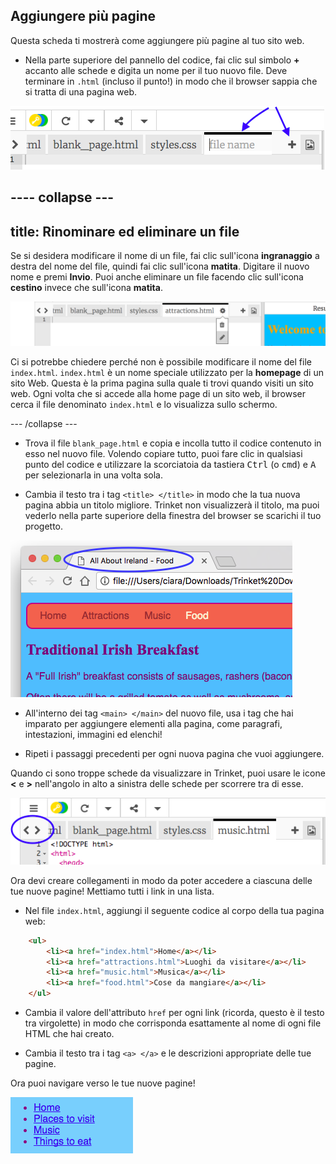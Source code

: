 ## Aggiungere più pagine

Questa scheda ti mostrerà come aggiungere più pagine al tuo sito web.

- Nella parte superiore del pannello del codice, fai clic sul simbolo **+** accanto alle schede e digita un nome per il tuo nuovo file. Deve terminare in `.html` (incluso il punto!) in modo che il browser sappia che si tratta di una pagina web.

![Aggiungere un nuovo file in Trinket](images/tktNewFileArrows.png)

## \---- collapse \---

## title: Rinominare ed eliminare un file

Se si desidera modificare il nome di un file, fai clic sull'icona **ingranaggio** a destra del nome del file, quindi fai clic sull'icona **matita**. Digitare il nuovo nome e premi **Invio**. Puoi anche eliminare un file facendo clic sull'icona **cestino** invece che sull'icona **matita**.

![](images/EditFilename.png)

Ci si potrebbe chiedere perché non è possibile modificare il nome del file `index.html`. `index.html` è un nome speciale utilizzato per la **homepage** di un sito Web. Questa è la prima pagina sulla quale ti trovi quando visiti un sito web. Ogni volta che si accede alla home page di un sito web, il browser cerca il file denominato `index.html` e lo visualizza sullo schermo.

\--- /collapse \---

- Trova il file `blank_page.html` e copia e incolla tutto il codice contenuto in esso nel nuovo file. Volendo copiare tutto, puoi fare clic in qualsiasi punto del codice e utilizzare la scorciatoia da tastiera <kbd>Ctrl</kbd> (o <kbd>cmd</kbd>) e <kbd>A</kbd> per selezionarla in una volta sola.

- Cambia il testo tra i tag `<title> </title>` in modo che la tua nuova pagina abbia un titolo migliore. Trinket non visualizzerà il titolo, ma puoi vederlo nella parte superiore della finestra del browser se scarichi il tuo progetto.

![Il titolo della pagina visualizzato nella scheda del browser](images/egLocalFileWindowTitle.png)

- All'interno dei tag `<main> </main>` del nuovo file, usa i tag che hai imparato per aggiungere elementi alla pagina, come paragrafi, intestazioni, immagini ed elenchi!

- Ripeti i passaggi precedenti per ogni nuova pagina che vuoi aggiungere.

Quando ci sono troppe schede da visualizzare in Trinket, puoi usare le icone **<** e **>** nell'angolo in alto a sinistra delle schede per scorrere tra di esse.

![I pulsanti per scorrere le schede](images/tktScrollTabIcons.png)

Ora devi creare collegamenti in modo da poter accedere a ciascuna delle tue nuove pagine! Mettiamo tutti i link in una lista.

- Nel file `index.html`, aggiungi il seguente codice al corpo della tua pagina web:

```html
    <ul>
        <li><a href="index.html">Home</a></li>
        <li><a href="attractions.html">Luoghi da visitare</a></li>
        <li><a href="music.html">Musica</a></li>
        <li><a href="food.html">Cose da mangiare</a></li>
    </ul>
```

- Cambia il valore dell'attributo `href` per ogni link (ricorda, questo è il testo tra virgolette) in modo che corrisponda esattamente al nome di ogni file HTML che hai creato.

- Cambia il testo tra i tag `<a> </a>` e le descrizioni appropriate delle tue pagine.

Ora puoi navigare verso le tue nuove pagine!

![Esempio di lista di collegamenti su una pagina web](images/egListOfPageLinks.png)